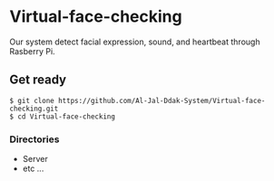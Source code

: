 # Virtual-face-checking

Our system detect facial expression, sound, and heartbeat through Rasberry Pi.

## Get ready

```
$ git clone https://github.com/Al-Jal-Ddak-System/Virtual-face-checking.git
$ cd Virtual-face-checking
```

### Directories

* Server
* etc ...

